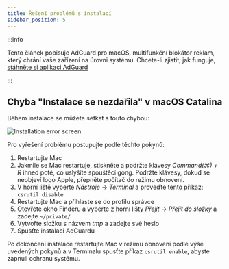 ```yaml
---
title: Řešení problémů s instalací
sidebar_position: 5
---
```


:::info

Tento článek popisuje AdGuard pro macOS, multifunkční blokátor reklam, který chrání vaše zařízení na úrovni systému. Chcete-li zjistit, jak funguje, [stáhněte si aplikaci AdGuard](https://agrd.io/download-kb-adblock)

:::

## Chyba "Instalace se nezdařila" v macOS Catalina

Během instalace se můžete setkat s touto chybou:

![Installation error screen](https://cdn.adtidy.org/content/kb/ad_blocker/mac/macerrorscreenEN.jpg)

Pro vyřešení problému postupujte podle těchto pokynů:

1. Restartujte Mac
2. Jakmile se Mac restartuje, stiskněte a podržte klávesy *Command(⌘) + R* ihned poté, co uslyšíte spouštěcí gong. Podržte klávesy, dokud se neobjeví logo Apple, přepněte počítač do režimu obnovení.
3. V horní liště vyberte *Nástroje* → *Terminal* a proveďte tento příkaz: `csrutil disable`
4. Restartujte Mac a přihlaste se do profilu správce
5. Otevřete okno Finderu a vyberte z horní lišty *Přejít* → *Přejít do složky* a zadejte `~/private/`
6. Vytvořte složku s názvem *tmp* a zadejte své heslo
7. Spusťte instalaci AdGuardu

Po dokončení instalace restartujte Mac v režimu obnovení podle výše uvedených pokynů a v Terminalu spusťte příkaz `csrutil enable`, abyste zapnuli ochranu systému.
